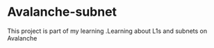 # Avalanche-subnet
This project is  part of my learning .Learning about L1s and subnets on Avalanche
